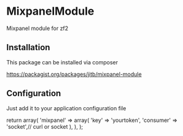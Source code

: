 MixpanelModule
==========

Mixpanel module for zf2

Installation
------------

This package can be installed via composer

   https://packagist.org/packages/jitb/mixpanel-module

Configuration
-------------

Just add it to your application configuration file

return array(
    'mixpanel' => array(
        'key' => 'yourtoken',
        'consumer' => 'socket',// curl or socket
        ),
    ),
);
